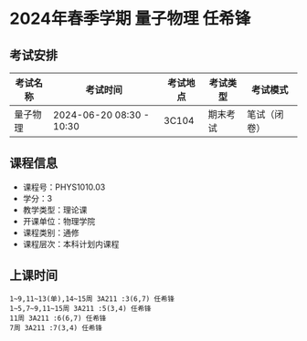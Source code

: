 # 2024年春季学期 量子物理 任希锋




## 考试安排

| 考试名称 | 考试时间 | 考试地点 | 考试类型 | 考试模式 |
| -------- | -------- | -------- | -------- | -------- |
| 量子物理 | 2024-06-20 08:30 - 10:30 | 3C104 | 期末考试 | 笔试（闭卷） |





## 课程信息

- 课程号：PHYS1010.03
- 学分：3
- 教学类型：理论课
- 开课单位：物理学院
- 课程类别：通修
- 课程层次：本科计划内课程

## 上课时间

```
1~9,11~13(单),14~15周 3A211 :3(6,7) 任希锋
1~5,7~9,11~15周 3A211 :5(3,4) 任希锋
11周 3A211 :6(6,7) 任希锋
7周 3A211 :7(3,4) 任希锋
```

